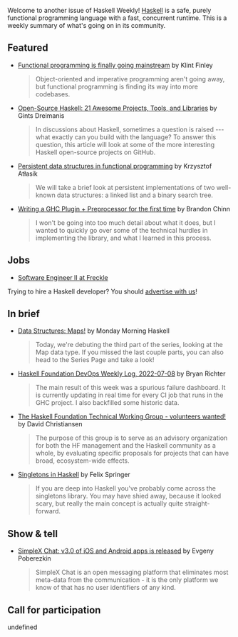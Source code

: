Welcome to another issue of Haskell Weekly!
[Haskell](https://www.haskell.org) is a safe, purely functional programming language with a fast, concurrent runtime.
This is a weekly summary of what's going on in its community.

## Featured

-   [Functional programming is finally going mainstream](https://github.com/readme/featured/functional-programming) by Klint Finley
    > Object-oriented and imperative programming aren't going away, but functional programming is finding its way into more codebases.

-   [Open-Source Haskell: 21 Awesome Projects, Tools, and Libraries](https://serokell.io/blog/best-haskell-open-source-projects) by Gints Dreimanis
    > In discussions about Haskell, sometimes a question is raised --- what exactly can you build with the language? To answer this question, this article will look at some of the more interesting Haskell open-source projects on GitHub.

-   [Persistent data structures in functional programming](https://blog.softwaremill.com/persistent-data-structures-in-functional-programming-c5e5061bade3) by Krzysztof Atłasik
    > We will take a brief look at persistent implementations of two well-known data structures: a linked list and a binary search tree.

-   [Writing a GHC Plugin + Preprocessor for the first time](https://brandonchinn178.github.io/blog/2022/07/11/writing-a-ghc-plugin-and-preprocessor-for-the-first-time.html) by Brandon Chinn
    > I won't be going into too much detail about what it does, but I wanted to quickly go over some of the technical hurdles in implementing the library, and what I learned in this process.

## Jobs

-   [Software Engineer II at Freckle](https://jobs.smartrecruiters.com/Renaissance/743999837898004-software-engineer-ii)

Trying to hire a Haskell developer?
You should [advertise with us](https://haskellweekly.news/advertising.html)!

## In brief

-   [Data Structures: Maps!](https://mmhaskell.com/blog/2022/7/11/data-structures-maps) by Monday Morning Haskell
    > Today, we're debuting the third part of the series, looking at the Map data type. If you missed the last couple parts, you can also head to the Series Page and take a look!

-   [Haskell Foundation DevOps Weekly Log, 2022-07-08](https://discourse.haskell.org/t/haskell-foundation-devops-weekly-log-2022-07-08/4750?u=taylorfausak) by Bryan Richter
    > The main result of this week was a spurious failure dashboard. It is currently updating in real time for every CI job that runs in the GHC project. I also backfilled some historic data.

-   [The Haskell Foundation Technical Working Group - volunteers wanted!](https://discourse.haskell.org/t/the-haskell-foundation-technical-working-group-volunteers-wanted/4757?u=taylorfausak) by David Christiansen
    > The purpose of this group is to serve as an advisory organization for both the HF management and the Haskell community as a whole, by evaluating specific proposals for projects that can have broad, ecosystem-wide effects.

-   [Singletons in Haskell](https://felixspringer.xyz/homepage/blog/singletonsInHaskell) by Felix Springer
    > If you are deep into Haskell you've probably come across the singletons library. You may have shied away, because it looked scary, but really the main concept is actually quite straight-forward.

## Show & tell

-   [SimpleX Chat: v3.0 of iOS and Android apps is released](https://np.reddit.com/r/haskell/comments/vwjeww/simplex_chat_the_first_messaging_platform_that/) by Evgeny Poberezkin
    > SimpleX Chat is an open messaging platform that eliminates most meta-data from the communication - it is the only platform we know of that has no user identifiers of any kind.

## Call for participation

undefined
